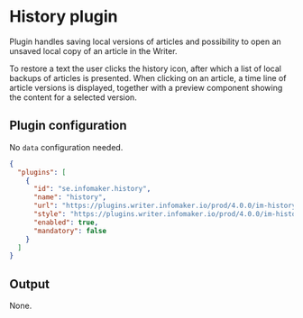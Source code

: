 # History plugin
Plugin handles saving local versions of articles and possibility to open an unsaved local copy of an article in
the Writer.

To restore a text the user clicks the history icon, after which a list of local
backups of articles is presented. When clicking on an article, a time line of
article versions is displayed, together with a preview component showing the
content for a selected version.

## Plugin configuration
No `data` configuration needed.

```json
{
  "plugins": [
    {
      "id": "se.infomaker.history",
      "name": "history",
      "url": "https://plugins.writer.infomaker.io/prod/4.0.0/im-history.js",
      "style": "https://plugins.writer.infomaker.io/prod/4.0.0/im-history.css",
      "enabled": true,
      "mandatory": false
    }
  ]
}
```

## Output
None.